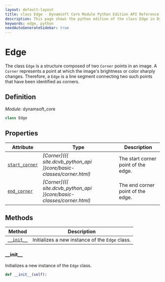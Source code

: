```yaml
---
layout: default-layout
title: class Edge - Dynamsoft Core Module Python Edition API Reference
description: This page shows the python edition of the class Edge in Dynamsoft Core Module.
keywords: edge, python
needAutoGenerateSidebar: true
---
```


# Edge

The class `Edge` is a structure composed of two `Corner` points in an image. A `Corner` represents a point at which the image's brightness or color sharply changes. Therefore, a `Edge` is a line segment connecting two such points that have been identified as corners.

## Definition

*Module:* dynamsoft_core

```python
class Edge 
```

## Properties
  
| Attribute | Type | Description |
|---------- | ---- | ----------- |
| [`start_corner`](#start_corner) | *[Corner]({{ site.dcvb_python_api }}core/basic-classes/corner.html)* | The start corner point of the edge. |
| [`end_corner`](#end_corner) | *[Corner]({{ site.dcvb_python_api }}core/basic-classes/corner.html)* | The end corner point of the edge. |

## Methods

| Method               | Description |
|----------------------|-------------|
| [`__init__`](#__init__) | Initializes a new instance of the `Edge` class. |

### \_\_init\_\_

Initializes a new instance of the `Edge` class.

```python
def __init__(self):
```

